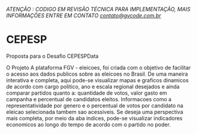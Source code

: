 
*ATENÇÃO : CODIGO EM REVISÃO TÉCNICA PARA IMPLEMENTAÇÃO, MAIS INFORMAÇÕES ENTRE EM CONTATO contato@gvcode.com.br*

# CEPESP

Proposta para o Desafio CEPESPData

O Projeto A plataforma FGV - eleicoes, foi criada com o objetivo de facilitar o acesso aos dados publicos sobre as eleicoes no Brasil. De uma maneira interativa e completa, aqui pode-se visualizar mapas e graficos dinamicos de acordo com cargo politico, ano e escala regional desejados e ainda comparar partidos quanto a: quantidade de votos, valor gasto em campanha e percentual de candidatos eleitos. Informacoes como a representatividade por genero e o percentual de votos por candidato na eleicao selecionada tambem sao acessiveis. Se deseja uma perspectiva mais completa, por meio da aba indices, pode-se visualizar indicadores economicos ao longo do tempo de acordo com o partido no poder.

